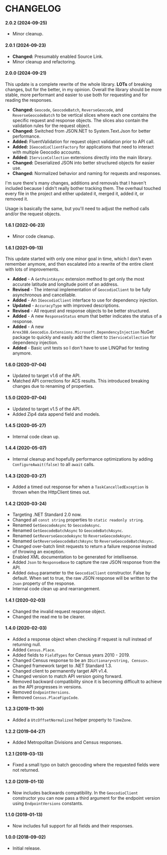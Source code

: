 # CHANGELOG

#### 2.0.2 (2024-09-25)

- Minor cleanup.



#### 2.0.1 (2024-09-23)

- **Changed:** Presumably enabled Source Link.
- Minor cleanup and refactoring.



#### 2.0.0 (2024-09-21)

This update is a complete rewrite of the whole library. **LOTs** of breaking changes, but for the better, in my opinion. Overall the library should be more stable, more performant and easier to use both for requesting and for reading the responses.

- **Changed:** `Geocode`, `GeocodeBatch`, `ReverseGeocode`, and `ReverseGeocodeBatch` to be vertical slices where each one contains the specific request and response objects. The slices also contain the validation rules for the request object.
- **Changed:** Switched from JSON.NET to System.Text.Json for better performance.
- **Added:** FluentValidation for request object validation prior to API call.
- **Added:** `IGeocodioClientFactory` for applications that need to interact with multiple Geocodio accounts.
- **Added:** `IServiceCollection` extensions directly into the main library.
- **Changed:** Deserialized JSON into better structured objects for easier use.
- **Changed:** Normalized behavior and naming for requests and responses.

I'm sure there's many changes, additions and removals that I haven't included because I didn't really bother tracking them. The overhaul touched every file in the project and either updated it, merged it, added it, or removed it.

Usage is basically the same, but you'll need to adjust the method calls and/or the request objects.



#### 1.6.1 (2022-06-23)

- Minor code cleanup.



#### 1.6.1 (2021-09-13)

This update started with only one minor goal in time, which I don't even remember anymore, and then escalated into a rewrite of the entire client with lots of improvements.

- **Added** - A `GetPointAsync` extension method to get only the most accurate latitude and longitude point of an address.
- **Revised** - The internal implementation of `GeocodioClient` to be fully asynchronous and cancellable.
- **Added** - An `IGeocodioClient` interface to use for dependency injection.
- **Updated** - `AccuracyType` with improved descriptions.
- **Revised** - All request and response objects to be better structured.
- **Added** - A new `ResponseStatus` enum that better indicates the status of a response.
- **Added** - A new `Arex388.Geocodio.Extensions.Microsoft.DependencyInjection` NuGet package to quickly and easily add the client to `IServiceCollection` for dependency injection.
- **Added** - Basic unit tests so I don't have to use LINQPad for testing anymore.



#### 1.6.0 (2020-07-04)

- Updated to target v1.6 of the API.
- Matched API corrections for ACS results. This introduced breaking changes due to renaming of properties.



#### 1.5.0 (2020-07-04)

- Updated to target v1.5 of the API.
- Added Zip4 data append field and models.



#### 1.4.5 (2020-05-27)

- Internal code clean up.



#### 1.4.4 (2020-05-07)

- Internal cleanup and hopefully performance optimizations by adding `ConfigureAwait(false)` to all `await` calls.



#### 1.4.3 (2020-03-27)

- Added a timed out response for when a `TaskCancelledException` is thrown when the HttpClient times out.



#### 1.4.2 (2020-03-24)

- Targeting .NET Standard 2.0 now.
- Changed all `const string` properties to `static readonly string`.
- Renamed `GetGeocodeAsync` to `GeocodeAsync`.
- Renamed `GetGeocodeBatchAsync` to `GeocodeBatchAsync`.
- Renamed `GetReverseGeocodeAsync` to `ReverseGeocodeAsync`.
- Renamed `GetReverseGeocodeBatchAsync` to `ReverseGeocodeBatchAsync`.
- Changed over-batch limit requests to return a failure response instead of throwing an exception.
- Enabled XML documentation to be generated for intellisense.
- Added `Json` to `ResponseBase` to capture the raw JSON response from the API.
- Added `debug` parameter to the `GeocodioClient` constructor. False by default. When set to true, the raw JSON response will be written to the `Json` property of the response.
- Internal code clean up and rearrangement.



#### 1.4.1 (2020-02-03)

- Changed the invalid request response object.
- Changed the read me to be clearer.



#### 1.4.0 (2020-02-03)

- Added a response object when checking if request is null instead of returning null.
- Added `Census.Place`.
- Added fields to `FieldTypes` for Census years 2010 - 2019.
- Changed Census response to be an `IDictionary<string, Census>`.
- Changed framework target to .NET Standard 1.3.
- Changed client to permanently target API v1.4.
- Changed version to match API version going forward.
- Removed backward compatibility since it is becoming difficult to achieve as the API progresses in versions.
- Removed `EndpointVersions`.
- Removed `Census.PlaceFipsCode`.



#### 1.2.3 (2019-11-30)

- Added a `UtcOffsetNormalized` helper property to `TimeZone`.



#### 1.2.2 (2019-04-27)

- Added Metropolitan Divisions and Census responses.



#### 1.2.1 (2019-03-13)

- Fixed a small typo on batch geocoding where the requested fields were not returned.



#### 1.2.0 (2019-01-13)

- Now includes backwards compatibility. In the `GeocodioClient` constructor you can now pass a third argument for the endpoint version using `EndpointVersions` constants.



#### 1.1.0 (2019-01-13)

- Now includes full support for all fields and their responses.



#### 1.0.0 (2018-09-02)

- Initial release.